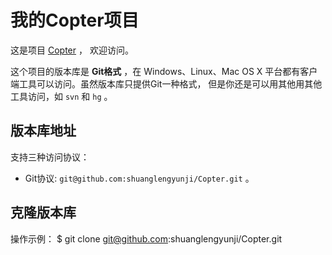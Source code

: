 # 我的Copter项目

这是项目 [Copter](https://github.com/shuanglengyunji/Copter) ，
欢迎访问。

这个项目的版本库是 **Git格式** ，在 Windows、Linux、Mac OS X
平台都有客户端工具可以访问。虽然版本库只提供Git一种格式，
但是你还是可以用其他用其他工具访问，如 ``svn`` 和 ``hg`` 。

## 版本库地址

支持三种访问协议：

* Git协议: `git@github.com:shuanglengyunji/Copter.git` 。

## 克隆版本库

操作示例：
    $ git clone git@github.com:shuanglengyunji/Copter.git
